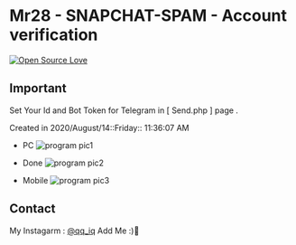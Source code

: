 # Mr28 - SNAPCHAT-SPAM - Account verification
[![Open Source Love](https://badges.frapsoft.com/os/v1/open-source.svg?v=103)](https://github.com/ellerbrock/open-source-badges/)



##  Important 
Set Your Id and Bot Token for Telegram in [ Send.php ] page .




Created in 2020/August/14::Friday:: 11:36:07 AM




- PC 
![program pic1](https://github.com/JUSTSAIF/SNAPCHAT-SPAM/blob/main/Pics/1.png?raw=true)


- Done
![program pic2](https://github.com/JUSTSAIF/SNAPCHAT-SPAM/blob/main/Pics/3.png?raw=true)


- Mobile 
![program pic3](https://github.com/JUSTSAIF/SNAPCHAT-SPAM/blob/main/Pics/2.png?raw=true)




## Contact
My Instagarm : [@qq_iq](https://www.instagram.com/qq_iq) Add Me :)🖤
